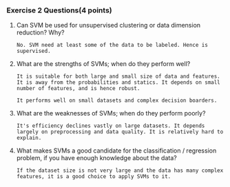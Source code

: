 ### Exercise 2 Questions(4 points)

1. Can SVM be used for unsupervised clustering or data dimension reduction? Why?

    `No. SVM need at least some of the data to be labeled. Hence is supervised.`

2. What are the strengths of SVMs; when do they perform well?

    `It is suitable for both large and small size of data and features. It is away from the probabilities and statics. It depends on small number of features, and is hence robust.`

    `It performs well on small datasets and complex decision boarders.`

3. What are the weaknesses of SVMs; when do they perform poorly?

    `It's efficiency declines vastly on large datasets. It depends largely on preprocessing and data quality. It is relatively hard to explain.`

4. What makes SVMs a good candidate for the classification / regression problem, if you have enough knowledge about the data?

    `If the dataset size is not very large and the data has many complex features, it is a good choice to apply SVMs to it.`